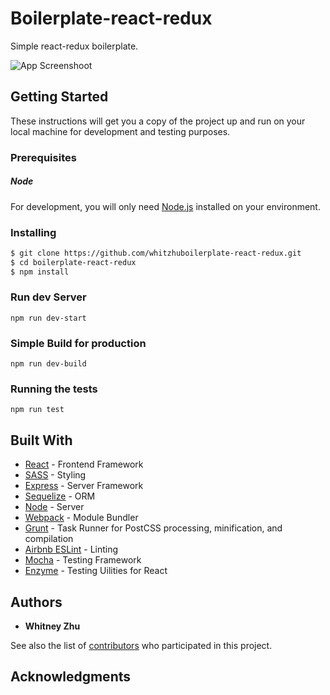 # Boilerplate-react-redux

Simple react-redux boilerplate.

![App Screenshoot](link)

## Getting Started
These instructions will get you a copy of the project up and run on your local machine for development and testing purposes. 

### Prerequisites

##### Node
For development, you will only need [Node.js](http://nodejs.org/) installed on your environment. 

### Installing

```sh
$ git clone https://github.com/whitzhuboilerplate-react-redux.git
$ cd boilerplate-react-redux
$ npm install
```


### Run dev Server

```
npm run dev-start
```

### Simple Build for production

```
npm run dev-build
```

### Running the tests

```
npm run test
```

## Built With

* [React](https://facebook.github.io/react/) - Frontend Framework
* [SASS](http://sass-lang.com/) - Styling
* [Express](https://expressjs.com/) - Server Framework
* [Sequelize](http://docs.sequelizejs.com/) - ORM
* [Node](https://nodejs.org/) - Server
* [Webpack](https://webpack.github.io/) - Module Bundler
* [Grunt](https://gruntjs.com/) - Task Runner for PostCSS processing, minification, and compilation
* [Airbnb ESLint](https://github.com/airbnb/javascript/tree/master/packages/eslint-config-airbnb) - Linting
* [Mocha](https://mochajs.org/) - Testing Framework
* [Enzyme](https://mochajs.org/) - Testing Uilities for React

## Authors

* **Whitney Zhu** 

See also the list of [contributors](https://github.com/whitzhu/boilerplate-react-redux/contributors) who participated in this project.


## Acknowledgments
